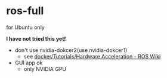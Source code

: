 # ros-full

for Ubuntu only

__I have not tried this yet!__

* don't use nvidia-dokcer2(use nvidia-dokcer1)
  * see [docker/Tutorials/Hardware Acceleration \- ROS Wiki]( http://wiki.ros.org/docker/Tutorials/Hardware%20Acceleration )
* GUI app ok
  * only NVIDIA GPU
